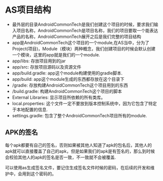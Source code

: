 # AS项目结构

- 最外层的目录AndroidCommonTech是我们创建这个项目的时候，要求我们输入项目名称，AndroidCommonTech是项目名称，我们的项目要取一个能表达产品的名称，AndroidCommonTech展开之后是我们完整的项目结构
- app是AndroidCommonTech这个项目的一个module,在AS当中，分为了Project(项目)，Module（模块）两种概念，我们创建项目的时候会默认创建一个模块，这里的app就是我们的一个module.
- app/libs: 存放项目用到的jar
- app/src: 存放项目源码以及资源文件
- app/build.gradle: app这个module构建使用的gradle脚本.
- app/build: app这个module生成的东西都存放在这个目录下
- /gradle: 存放构建AndroidCommonTech这个项目用到的东西
- /build.gradle: 构建AndroidCommonTech这个项目的脚本
- External Libraries: 显示项目所依赖的所有类库。
- local.properties: 这个文件一定不要放到版本控制系统中，因为它包含了特定于本地配置的信息.
- settings.gradle: 包含了整个AndroidCommonTech项目所有的module.

## APK的签名

每个apk都要有自己的签名，否则如果被其他人知道了apk的包名后，其他人的apk就可以直接覆盖了自己的apk，但是如果我们的apk是有签名的，那么到时候会校验其他人的apk的签名是否一致，不一致就不会被覆盖.

可以使用as生成签名文件，要记住生成签名文件时候的密码，在后续的开发和维护中，会用到这个密码的。